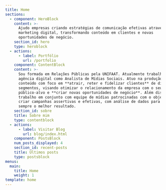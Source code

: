 ```yaml
---
title: Home
sections:
  - component: HeroBlock
    content: >-
      Ajudo empresas criando estratégias de comunicação efetivas através do
      marketing digital, transformando conteúdo em clientes e novas
      oportunidades de negócio.
    section_id: hero
    type: heroblock
  - actions:
      - label: Portfólio
        url: /portfolio
    component: ContentBlock
    content: >-
      Sou formada em Relações Públicas pela UNIFAAT. Atualmente trabalho em uma
      agência digital como Analista de Mídias Sociais. Atuo na produção de
      conteúdo com foco em **atrair, reter e fidelizar clientes** de diversos
      segmentos, visando otimizar o relacionamento da empresa com o seu
      público-alvo e **criar novas oportunidades de negócio**. Além disso,
      trabalho em conjunto com equipe de mídias patrocinadas com o objetivo de
      criar campanhas assertivas e efetivas, com análise de dados para obter
      sempre o melhor resultado.
    section_id: sobre
    title: Sobre mim
    type: contentblock
  - actions:
      - label: Visitar Blog
        url: blog/index.html
    component: PostsBlock
    num_posts_displayed: 4
    section_id: recent-posts
    title: Últimos posts
    type: postsblock
menus:
  main:
    title: Home
    weight: 1
template: home
---
```

